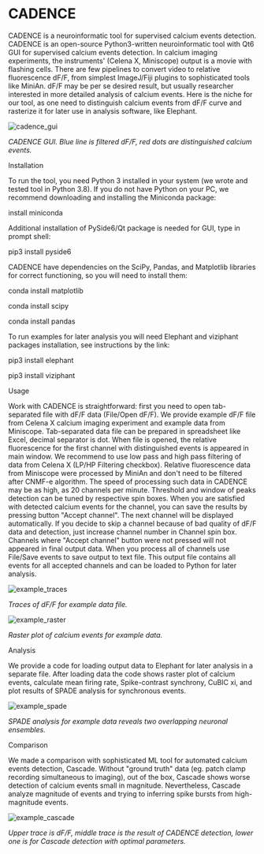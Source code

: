 # CADENCE
CADENCE is a neuroinformatic tool for supervised calcium events detection.
CADENCE is an open-source Python3-written neuroinformatic tool with Qt6 GUI for supervised calcium events detection. In calcium imaging experiments, the  instruments' (Celena X, Miniscope) output is a movie with flashing cells. There are few pipelines to convert video to relative fluorescence dF/F, from simplest ImageJ/Fiji plugins to sophisticated tools like MiniAn. dF/F may be per se desired result, but usually researcher interested in more detailed analysis of calcium events. Here is the niche for our tool, as one need to distinguish calcium events from dF/F curve and rasterize it for later use in analysis software, like Elephant.

![cadence_gui](https://github.com/asenicos/cadence/assets/31521207/b5b56525-f0ad-478f-8ed1-852bdd931a1e)

_CADENCE GUI. Blue line is filtered dF/F, red dots are distinguished calcium events._

Installation

To run the tool, you need Python 3 installed in your system (we wrote and tested tool in Python 3.8). If you do not have Python on your PC, we recommend downloading and installing the Miniconda package:

 install miniconda

Additional installation of PySide6/Qt package is needed for GUI, type in prompt shell:

 pip3 install pyside6
 
CADENCE have dependencies on the SciPy, Pandas, and Matplotlib libraries for correct functioning, so you will need to install them:

 conda install matplotlib
 
 conda install scipy
 
 conda install pandas

To run examples for later analysis you will need Elephant and viziphant packages installation, see instructions by the link:

 pip3 install elephant
 
 pip3 install viziphant

Usage

Work with CADENCE is straightforward: first you need to open tab-separated file with dF/F data (File/Open dF/F). We provide example dF/F file from Celena X calcium imaging experiment and example data from Miniscope. Tab-separated data file can be prepared in spreadsheet like Excel, decimal separator is dot. When file is opened, the relative fluorescence for the first channel with distinguished events is appeared in main window. We recommend to use low pass and high pass filtering of data from Celena X (LP/HP Filtering checkbox). Relative fluorescence data from Miniscope were processed by MiniAn and don't need to be filtered after CNMF-e algorithm. The speed of processing such data in CADENCE may be as high, as 20 channels per minute. Threshold and window of peaks detection can be tuned by respective spin boxes. When you are satisfied with detected calcium events for the channel, you can save the results by pressing button "Accept channel". The next channel will be displayed automatically. If you decide to skip a channel because of bad quality of dF/F data and detection, just increase channel number in Channel spin box. Channels where "Accept channel" button were not pressed will not appeared in final output data. When you process all of channels use File/Save events to save output to text file. This output file contains all events for all accepted channels and can be loaded to Python for later analysis.

![example_traces](https://github.com/asenicos/cadence/assets/31521207/81a5c642-e70a-4587-bbb0-fdf79866121f)

_Traces of dF/F for example data file._

![example_raster](https://github.com/asenicos/cadence/assets/31521207/b53971b7-c643-41ce-a322-d16a3a01057d)

_Raster plot of calcium events for example data._

Analysis

We provide a code for loading output data to Elephant for later analysis in a separate file. After loading data the code shows raster plot of calcium events, calculate mean firing rate, Spike-contrast synchrony, CuBIC xi, and plot results of SPADE analysis for synchronous events.

![example_spade](https://github.com/asenicos/cadence/assets/31521207/edabbf28-d5f8-4279-ba20-c9922ef78fca)

_SPADE analysis for example data reveals two overlapping neuronal ensembles._

Comparison

We made a comparison with sophisticated ML tool for automated calcium events detection, Cascade. Without "ground truth" data (eg. patch clamp recording simultaneous to imaging), out of the box, Cascade shows worse detection of calcium events small in magnitude. Nevertheless, Cascade analyze magnitude of events and trying to inferring spike bursts from high-magnitude events.

![example_cascade](https://github.com/asenicos/cadence/assets/31521207/05143196-e57c-47d6-9aa2-5a1bb56de2c1)

_Upper trace is dF/F, middle trace is the result of CADENCE detection, lower one is for Cascade detection with optimal parameters._
